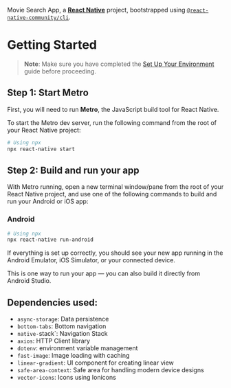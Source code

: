 Movie Search App, a [**React Native**](https://reactnative.dev) project, bootstrapped using [`@react-native-community/cli`](https://github.com/react-native-community/cli).

# Getting Started

> **Note**: Make sure you have completed the [Set Up Your Environment](https://reactnative.dev/docs/set-up-your-environment) guide before proceeding.

## Step 1: Start Metro

First, you will need to run **Metro**, the JavaScript build tool for React Native.

To start the Metro dev server, run the following command from the root of your React Native project:

```sh
# Using npx
npx react-native start
```

## Step 2: Build and run your app

With Metro running, open a new terminal window/pane from the root of your React Native project, and use one of the following commands to build and run your Android or iOS app:

### Android

```sh
# Using npx
npx react-native run-android
```

If everything is set up correctly, you should see your new app running in the Android Emulator, iOS Simulator, or your connected device.

This is one way to run your app — you can also build it directly from Android Studio.

## Dependencies used:
- `async-storage`: Data persistence
- `bottom-tabs`: Bottom navigation
- `native-`stack`: Navigation Stack
- `axios`: HTTP Client library
- `dotenv`: environment variable management
- `fast-image`: Image loading with caching
- `linear-gradient`: UI component for creating linear view
- `safe-area-context`: Safe area for handling modern device designs
- `vector-icons`: Icons using Ionicons